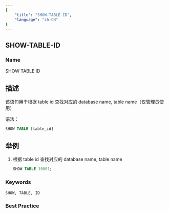 ```yaml
---
{
    "title": "SHOW-TABLE-ID",
    "language": "zh-CN"
}
---
```


## SHOW-TABLE-ID

### Name 

SHOW TABLE ID

## 描述

该语句用于根据 table id 查找对应的 database name, table name（仅管理员使用）

语法：

```sql
SHOW TABLE [table_id]
```

## 举例

 1. 根据 table id 查找对应的 database name, table name
     
     ```sql
     SHOW TABLE 10001;
     ```

### Keywords

    SHOW, TABLE, ID

### Best Practice


